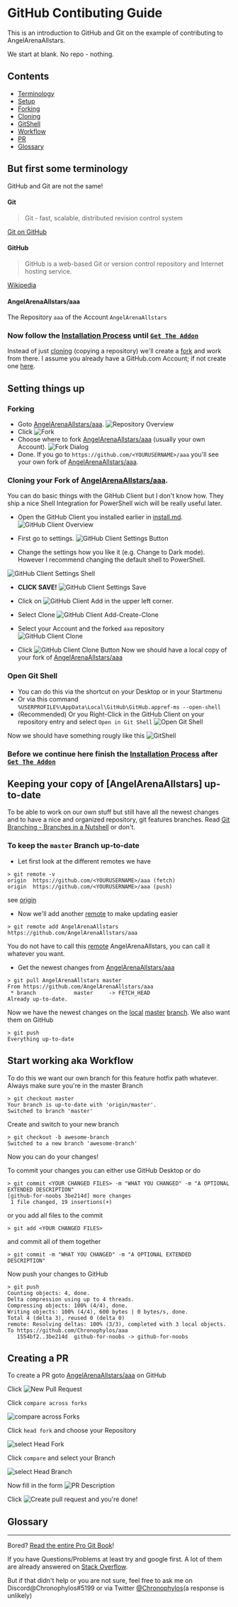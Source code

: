 # GitHub Contibuting Guide
This is an introduction to GitHub and Git on the example of contributing to AngelArenaAllstars.

We start at blank. No repo - nothing.


## Contents
* [Terminology](/docs/github-for-noobs.md#But-first-some-terminology)
* [Setup](/docs/github-for-noobs.md#Setting-things-up)
* [Forking](/docs/github-for-noobs.md#Forking)
* [Cloning](/docs/github-for-noobs.md#Cloning-your-copy-of-angelarenaallstars-uptodate)
* [GitShell](/docs/github-for-noobs.md#)
* [Workflow](/docs/github-for-noobs.md#)
* [PR](/docs/github-for-noobs.md#Creating-a-PR)
* [Glossary](/docs/github-for-noobs.md#)


## But first some terminology
GitHub and Git are not the same!
#### Git
>Git - fast, scalable, distributed revision control system

[Git on GitHub](https://github.com/git/git)
#### GitHub
>GitHub is a web-based Git or version control repository and Internet hosting service.

[Wikipedia](https://en.wikipedia.org/wiki/GitHub)
#### AngelArenaAllstars/aaa
The Repository `aaa` of the Account `AngelArenaAllstars`

### Now follow the [Installation Process](/docs/install.md) until [`Get The Addon`](docs/install.md#get-the-addon)

Instead of just [cloning](#clone) (copying a repository) we'll create a [fork](#fork) and work from there.
I assume you already have a GitHub.com Account; if not create one [here](https://github.com/join).

## Setting things up
### Forking
 * Goto [AngelArenaAllstars/aaa].
  ![Repository Overview](/docs/github-for-noobs/Repository-Overview.png)
 * Click ![Fork](/docs/github-for-noobs/Fork.png)
 * Choose where to fork [AngelArenaAllstars/aaa] (usually your own Account).
  ![Fork Dialog](/docs/github-for-noobs/Fork-Dialog.png)
 * Done. If you go to `https://github.com/<YOURUSERNAME>/aaa` you'll see your own fork of [AngelArenaAllstars/aaa].

### Cloning your Fork of [AngelArenaAllstars/aaa].
You can do basic things with the GitHub Client but I don't know how. They ship a nice Shell Integration for PowerShell wich will be really useful later.

 * Open the GitHub Client you installed earlier in [install.md](/docs/install.md).
  ![GitHub Client Overview](/docs/github-for-noobs/GitHub-Client.png)

 * First go to settings.
  ![GitHub Client Settings Button](/docs/github-for-noobs/GitHub-Client-Settings.png)

 * Change the settings how you like it (e.g. Change to Dark mode). However I recommend changing the default shell to PowerShell.
 
  ![GitHub Client Settings Shell](/docs/github-for-noobs/GitHub-Client-Shell.png)
 * **CLICK SAVE!**
  ![GitHub Client Settings Save](/docs/github-for-noobs/GitHub-Client-Save.png)
 * Click on ![GitHub Client Add](/docs/github-for-noobs/GitHub-Client-Add.png) in the upper left corner.
 * Select Clone ![GitHub Client Add-Create-Clone](/docs/github-for-noobs/GitHub-Client-Tab.png)

 * Select your Account and the forked `aaa` repository
  ![GitHub Client Clone](/docs/github-for-noobs/GitHub-Client-Clone.png)

 * Click ![GitHub Client Clone Button](/docs/github-for-noobs/GitHub-Client-Clone-Button.png)
Now we should have a local copy of your fork of [AngelArenaAllstars/aaa]

### Open Git Shell
 * You can do this via the shortcut on your Desktop or in your Startmenu
 * Or via this command 
  `%USERPROFILE%\AppData\Local\GitHub\GitHub.appref-ms --open-shell`
 * (Recommended) Or you Right-Click in the GitHub Client on your repository entry and select `Open in Git Shell`
  ![Open Git Shell](/docs/github-for-noobs/GitHub-Client-Contextmenu.png)

Now we should have something rougly like this
 ![GitShell](/docs/github-for-noobs/GitShell-Start.png)
 
### Before we continue here finish the [Installation Process](/docs/install.md) after [`Get The Addon`](/docs/install.md#get-the-addon)

## Keeping your copy of [AngelArenaAllstars] up-to-date
To be able to work on our own stuff but still have all the newest changes and to have a nice and organized repository, git features branches.
Read [Git Branching - Branches in a Nutshell](https://git-scm.com/book/en/v2/Git-Branching-Branches-in-a-Nutshell) or don't.

### To keep the `master` Branch up-to-date
 * Let first look at the different remotes we have
  ```
  > git remote -v
  origin  https://github.com/<YOURUSERNAME>/aaa (fetch)
  origin  https://github.com/<YOURUSERNAME>/aaa (push)
  ```
  see [origin]

 * Now we'll add another [remote] to make updating easier
 ```
 > git remote add AngelArenaAllstars https://github.com/AngelArenaAllstars/aaa
 ```
 You do not have to call this [remote] AngelArenaAllstars, you can call it whatever you want.

 * Get the newest changes from [AngelArenaAllstars/aaa]
  ```
  > git pull AngelArenaAllstars master
  From https://github.com/AngelArenaAllstars/aaa
   * branch            master     -> FETCH_HEAD
  Already up-to-date.
  ```
  
Now we have the newest changes on the [local] [master] [branch].
We also want them on GitHub
```
> git push
Everything up-to-date
```

## Start working aka Workflow
To do this we want our own branch for this feature hotfix path whatever.
Always make sure you're in the master Branch
```
> git checkout master
Your branch is up-to-date with 'origin/master'.
Switched to branch 'master'
```

Create and switch to your new branch
```
> git checkout -b awesome-branch
Switched to a new branch 'awesome-branch'
```

Now you can do your changes!

To commit your changes you can either use GitHub Desktop or do
```
> git commit <YOUR CHANGED FILES> -m "WHAT YOU CHANGED" -m "A OPTIONAL EXTENDED DESCRIPTION"
[github-for-noobs 3be214d] more changes
 1 file changed, 19 insertions(+)
```

or you add all files to the commit
```
> git add <YOUR CHANGED FILES>
```
and commit all of them together
```
> git commit -m "WHAT YOU CHANGED" -m "A OPTIONAL EXTENDED DESCRIPTION"
```

Now push your changes to GitHub
```
> git push
Counting objects: 4, done.
Delta compression using up to 4 threads.
Compressing objects: 100% (4/4), done.
Writing objects: 100% (4/4), 600 bytes | 0 bytes/s, done.
Total 4 (delta 3), reused 0 (delta 0)
remote: Resolving deltas: 100% (3/3), completed with 3 local objects.
To https://github.com/Chronophylos/aaa
   1554bf2..3be214d  github-for-noobs -> github-for-noobs
```

## Creating a PR
To create a PR goto [AngelArenaAllstars/aaa] on GitHub

Click ![New Pull Request](/docs/github-for-noobs/New-PR.png)

Click `compare across forks`

![compare across Forks](/docs/github-for-noobs/Compare-Across-Forks.png)

Click `head fork` and choose your Repository

![select Head Fork](/docs/github-for-noobs/Head-Fork.png)

Click `compare` and select your Branch

![select Head Branch](/docs/github-for-noobs/Head-Branch.png)

Now fill in the form ![PR Description](/docs/github-for-noobs/PR-Description.png)

Click ![Create pull request](/docs/github-for-noobs/Create-PR.png) and you're done!

## Glossary
[clone]:(/docs/github-for-noobs.md#clone)
[fork]:(/docs/github-for-noobs.md#fork)
[pull]:(/docs/github-for-noobs.md#pull)
[push]:(/docs/github-for-noobs.md#push)
[branch]:(/docs/github-for-noobs.md#branch)
[local]:(/docs/github-for-noobs.md#local)
[master]:(/docs/github-for-noobs.md#master)
[remote]:(/docs/github-for-noobs.md#remote)
[origin]:(/docs/github-for-noobs.md#origin)

___
Bored? [Read the entire Pro Git Book](https://git-scm.com/book/en/v2)!

If you have Questions/Problems at least try and google first. A lot of them are already answered on [Stack Overflow](https://stackoverflow.com/questions/tagged/git).

But if that didn't help or you are not sure, feel free to ask me on Discord@Chronophylos#5199 or via Twitter [@Chronophylos](https://twitter.com/Chronophylos)(a response is unlikely)

[AngelArenaAllstars/aaa]: https://github.com/AngelArenaAllstars/aaa "AngelArenaAllstars' aaa Repository"
